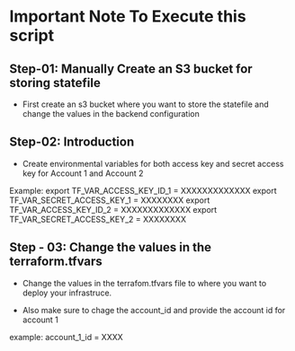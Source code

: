 # Important Note To Execute this script

## Step-01: Manually Create an S3 bucket for storing statefile
- First create an s3 bucket where you want to store the statefile and change the values in the backend configuration

## Step-02: Introduction

- Create environmental variables for both access key and secret access key for Account 1 and Account 2

Example:
export TF_VAR_ACCESS_KEY_ID_1 = XXXXXXXXXXXXX
export TF_VAR_SECRET_ACCESS_KEY_1 = XXXXXXXX
export TF_VAR_ACCESS_KEY_ID_2 = XXXXXXXXXXXXX
export TF_VAR_SECRET_ACCESS_KEY_2 = XXXXXXXX

## Step - 03: Change the values in the terraform.tfvars 
- Change the values in the terrafom.tfvars file to where you want to deploy your infrastruce. 

- Also make sure to chage the account_id and provide the account id for account 1

example: account_1_id  = XXXX

## 



